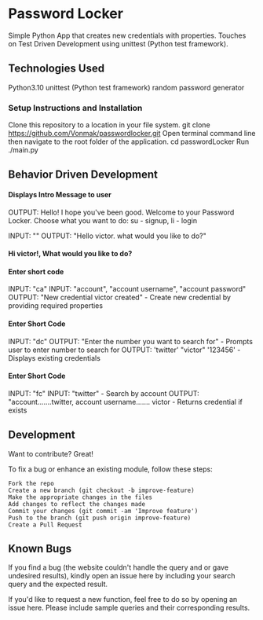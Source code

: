 # Password Locker

Simple Python App that creates new credentials with properties. Touches on Test Driven Development using unittest (Python test framework).

## Technologies Used

Python3.10
unittest (Python test framework)
random password generator

### Setup Instructions and Installation

Clone this repository to a location in your file system. git clone https://github.com/Vonmak/passwordlocker.git
Open terminal command line then navigate to the root folder of the application. cd passwordLocker
Run ./main.py

## Behavior Driven Development

#### Displays Intro Message to user

OUTPUT: Hello! I hope you've been good.
Welcome to your Password Locker.
Choose what you want to do:
su - signup, li - login

INPUT: ""
OUTPUT: "Hello victor. what would you like to do?"

#### Hi victor!, What would you like to do?

#### Enter short code

INPUT: "ca"
INPUT: "account", "account username", "account password"
OUTPUT: "New credential victor created" - Create new credential by providing required properties

#### Enter Short Code

INPUT: "dc"
OUTPUT: "Enter the number you want to search for" - Prompts user to enter number to search for
OUTPUT: 'twitter' "victor" '123456' - Displays existing credentials

#### Enter Short Code

INPUT: "fc"
INPUT: "twitter" - Search by account
OUTPUT: "account.......twitter, account username....... victor - Returns credential if exists

## Development

Want to contribute? Great!

To fix a bug or enhance an existing module, follow these steps:

    Fork the repo
    Create a new branch (git checkout -b improve-feature)
    Make the appropriate changes in the files
    Add changes to reflect the changes made
    Commit your changes (git commit -am 'Improve feature')
    Push to the branch (git push origin improve-feature)
    Create a Pull Request

## Known Bugs

If you find a bug (the website couldn't handle the query and or gave undesired results), kindly open an issue here by including your search query and the expected result.

If you'd like to request a new function, feel free to do so by opening an issue here. Please include sample queries and their corresponding results.
